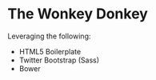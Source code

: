 The Wonkey Donkey
=================

Leveraging the following:

* HTML5 Boilerplate
* Twitter Bootstrap (Sass)
* Bower
